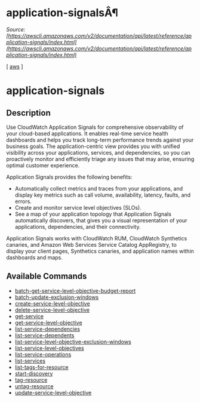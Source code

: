 # application-signalsÂ¶

*Source: [https://awscli.amazonaws.com/v2/documentation/api/latest/reference/application-signals/index.html](https://awscli.amazonaws.com/v2/documentation/api/latest/reference/application-signals/index.html)*

[ [aws](https://awscli.amazonaws.com/v2/documentation/api/latest/reference/index.html#cli-aws) ]

# application-signals

## Description

Use CloudWatch Application Signals for comprehensive observability of your cloud-based applications. It enables real-time service health dashboards and helps you track long-term performance trends against your business goals. The application-centric view provides you with unified visibility across your applications, services, and dependencies, so you can proactively monitor and efficiently triage any issues that may arise, ensuring optimal customer experience.

Application Signals provides the following benefits:

- Automatically collect metrics and traces from your applications, and display key metrics such as call volume, availability, latency, faults, and errors.
- Create and monitor service level objectives (SLOs).
- See a map of your application topology that Application Signals automatically discovers, that gives you a visual representation of your applications, dependencies, and their connectivity.

Application Signals works with CloudWatch RUM, CloudWatch Synthetics canaries, and Amazon Web Services Service Catalog AppRegistry, to display your client pages, Synthetics canaries, and application names within dashboards and maps.

## Available Commands

- [batch-get-service-level-objective-budget-report](https://awscli.amazonaws.com/v2/documentation/api/latest/reference/application-signals/batch-get-service-level-objective-budget-report.html)
- [batch-update-exclusion-windows](https://awscli.amazonaws.com/v2/documentation/api/latest/reference/application-signals/batch-update-exclusion-windows.html)
- [create-service-level-objective](https://awscli.amazonaws.com/v2/documentation/api/latest/reference/application-signals/create-service-level-objective.html)
- [delete-service-level-objective](https://awscli.amazonaws.com/v2/documentation/api/latest/reference/application-signals/delete-service-level-objective.html)
- [get-service](https://awscli.amazonaws.com/v2/documentation/api/latest/reference/application-signals/get-service.html)
- [get-service-level-objective](https://awscli.amazonaws.com/v2/documentation/api/latest/reference/application-signals/get-service-level-objective.html)
- [list-service-dependencies](https://awscli.amazonaws.com/v2/documentation/api/latest/reference/application-signals/list-service-dependencies.html)
- [list-service-dependents](https://awscli.amazonaws.com/v2/documentation/api/latest/reference/application-signals/list-service-dependents.html)
- [list-service-level-objective-exclusion-windows](https://awscli.amazonaws.com/v2/documentation/api/latest/reference/application-signals/list-service-level-objective-exclusion-windows.html)
- [list-service-level-objectives](https://awscli.amazonaws.com/v2/documentation/api/latest/reference/application-signals/list-service-level-objectives.html)
- [list-service-operations](https://awscli.amazonaws.com/v2/documentation/api/latest/reference/application-signals/list-service-operations.html)
- [list-services](https://awscli.amazonaws.com/v2/documentation/api/latest/reference/application-signals/list-services.html)
- [list-tags-for-resource](https://awscli.amazonaws.com/v2/documentation/api/latest/reference/application-signals/list-tags-for-resource.html)
- [start-discovery](https://awscli.amazonaws.com/v2/documentation/api/latest/reference/application-signals/start-discovery.html)
- [tag-resource](https://awscli.amazonaws.com/v2/documentation/api/latest/reference/application-signals/tag-resource.html)
- [untag-resource](https://awscli.amazonaws.com/v2/documentation/api/latest/reference/application-signals/untag-resource.html)
- [update-service-level-objective](https://awscli.amazonaws.com/v2/documentation/api/latest/reference/application-signals/update-service-level-objective.html)
